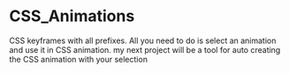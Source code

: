 # CSS_Animations
CSS keyframes with all prefixes. All you need to do is select an animation and use it in CSS animation. my next project will be a tool for auto creating the CSS animation with your selection 
